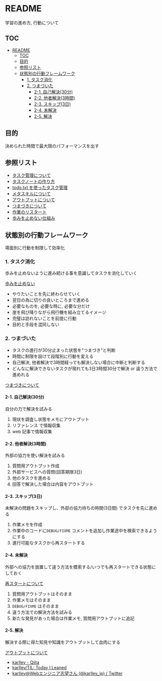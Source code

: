 <a id="markdown-readme" name="readme"></a>
# README

学習の進め方, 行動について

<a id="markdown-toc" name="toc"></a>
## TOC

<!-- TOC -->

- [README](#readme)
  - [TOC](#toc)
  - [目的](#目的)
  - [参照リスト](#参照リスト)
  - [状態別の行動フレームワーク](#状態別の行動フレームワーク)
    - [1. タスク消化](#1-タスク消化)
    - [2. つまづいた](#2-つまづいた)
      - [2-1. 自己解決(30分)](#2-1-自己解決30分)
      - [2-2. 他者解決(3時間)](#2-2-他者解決3時間)
      - [2-3. スキップ(3日)](#2-3-スキップ3日)
      - [2-4. 未解決](#2-4-未解決)
      - [2-5. 解決](#2-5-解決)

<!-- /TOC -->

<a id="markdown-目的" name="目的"></a>
## 目的

決められた時間で最大限のパフォーマンスを出す

<a id="markdown-参照リスト" name="参照リスト"></a>
## 参照リスト

* [タスク管理について](./task_management.md)
* [タスクノートの作り方](./task_note.md)
* [todo.txt を使ったタスク管理](./todo_text.md)
* [メタスキルについて](./meta_skill.md)
* [アウトプットについて](./output.md)
* [つまづきについて](./about_stumble.md)
* [作業のリスタート](./start_again.md)
* [歩みを止めない仕組み](./keep_going_forward.md)

<a id="markdown-状態別の行動フレームワーク" name="状態別の行動フレームワーク"></a>
## 状態別の行動フレームワーク

場面別に行動を制限して効率化

<a id="markdown-1-タスク消化" name="1-タスク消化"></a>
### 1. タスク消化

歩みを止めないように進み続ける事を意識してタスクを消化していく

[歩みを止めない](./keep_going_forward.md)

* やりたいことを先に終わらせていく
* 翌日の為に切りの良いところまで進める
* 必要なものを, 必要な時に, 必要な分だけ
* 崖を飛び降りながら飛行機を組み立てるイメージ
* 完璧は訪れないことを前提に行動
* 目的と手段を混同しない

<a id="markdown-2-つまづいた" name="2-つまづいた"></a>
### 2. つまづいた

* タスクの進行が30分止まった状態を"つまづき"と判断
* 時間に制限を設けて段階別に行動を変える
* 自己解決, 他者解決で3時間経っても解決しない場合に中断と判断する
* どんなに解決できないタスクが現れても3日3時間30分で解決 or 違う方法で進めれる

[つまづきについて](./about_stumble.md)

<a id="markdown-2-1-自己解決30分" name="2-1-自己解決30分"></a>
#### 2-1. 自己解決(30分)

自分の力で解決を試みる

1. 現状を調査し状態をメモにアウトプット
2. リファレンス で情報収集
3. web 記事で情報収集

<a id="markdown-2-2-他者解決3時間" name="2-2-他者解決3時間"></a>
#### 2-2. 他者解決(3時間)

外部の協力を使い解決を試みる

1. 質問用アウトプット作成
2. 外部サービスへの質問(回答期限3日)
3. 他のタスクを進める
4. 回答で解決した場合は内容をアウトプット

<a id="markdown-2-3-スキップ3日" name="2-3-スキップ3日"></a>
#### 2-3. スキップ(3日)

未解決の問題をスキップし、外部の協力待ちの時間(3日間) でタスクを先に進める

1. 作業メモを作成
2. 作業中のコードに`DEBUG/FIXME` コメントを追加し作業途中を検索できるようにする
3. 進行可能なタスクから再スタートする

<a id="markdown-2-4-未解決" name="2-4-未解決"></a>
#### 2-4. 未解決

外部への協力を放置して違う方法を模索する/いつでも再スタートできる状態にしておく

[再スタートについて](start_again.md)

1. 質問用アウトプットはそのまま
2. 作業メモはそのまま
3. `DEBUG/FIXME` はそのまま
4. 違う方法での解決方法を試みる
5. 新たな発見があった場合は作業メモ, 質問用アウトプットに追記

<a id="markdown-2-5-解決" name="2-5-解決"></a>
#### 2-5. 解決

解決する際に得た知見や知識をアウトプットして血肉にする

[アウトプットについて](./output.md)

* [karlley \- Qiita](https://qiita.com/karlley)
* [karlley/TIL: Today I Leaned](https://github.com/karlley/TIL)
* [karlley@Webエンジニア志望さん \(@karlley\_jp\) / Twitter](https://twitter.com/karlley_jp)
